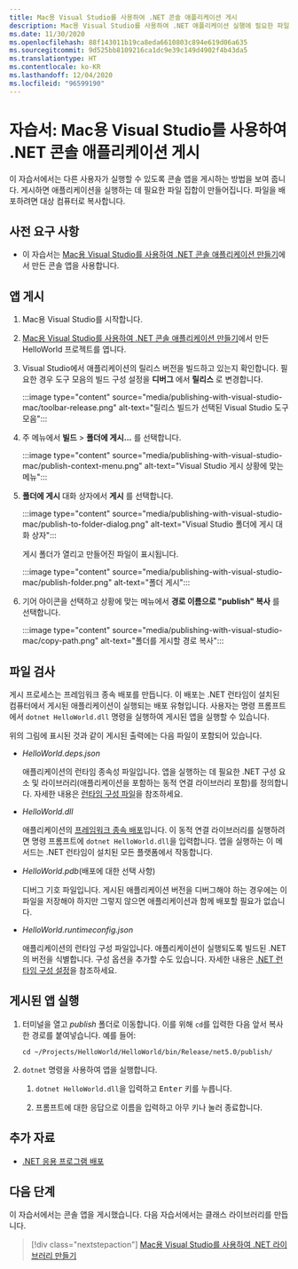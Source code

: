 ```yaml
---
title: Mac용 Visual Studio를 사용하여 .NET 콘솔 애플리케이션 게시
description: Mac용 Visual Studio를 사용하여 .NET 애플리케이션 실행에 필요한 파일 집합을 만드는 방법을 알아봅니다.
ms.date: 11/30/2020
ms.openlocfilehash: 88f143011b19ca8eda6610803c894e619d06a635
ms.sourcegitcommit: 9d525bb8109216ca1dc9e39c149d4902f4b43da5
ms.translationtype: HT
ms.contentlocale: ko-KR
ms.lasthandoff: 12/04/2020
ms.locfileid: "96599190"
---
```

# <a name="tutorial-publish-a-net-console-application-using-visual-studio-for-mac"></a>자습서: Mac용 Visual Studio를 사용하여 .NET 콘솔 애플리케이션 게시

이 자습서에서는 다른 사용자가 실행할 수 있도록 콘솔 앱을 게시하는 방법을 보여 줍니다. 게시하면 애플리케이션을 실행하는 데 필요한 파일 집합이 만들어집니다. 파일을 배포하려면 대상 컴퓨터로 복사합니다.

## <a name="prerequisites"></a>사전 요구 사항

- 이 자습서는 [Mac용 Visual Studio를 사용하여 .NET 콘솔 애플리케이션 만들기](with-visual-studio-mac.md)에서 만든 콘솔 앱을 사용합니다.

## <a name="publish-the-app"></a>앱 게시

1. Mac용 Visual Studio를 시작합니다.

1. [Mac용 Visual Studio를 사용하여 .NET 콘솔 애플리케이션 만들기](with-visual-studio-mac.md)에서 만든 HelloWorld 프로젝트를 엽니다.

1. Visual Studio에서 애플리케이션의 릴리스 버전을 빌드하고 있는지 확인합니다. 필요한 경우 도구 모음의 빌드 구성 설정을 **디버그** 에서 **릴리스** 로 변경합니다.

   :::image type="content" source="media/publishing-with-visual-studio-mac/toolbar-release.png" alt-text="릴리스 빌드가 선택된 Visual Studio 도구 모음":::

1. 주 메뉴에서 **빌드** > **폴더에 게시...** 를 선택합니다.

   :::image type="content" source="media/publishing-with-visual-studio-mac/publish-context-menu.png" alt-text="Visual Studio 게시 상황에 맞는 메뉴":::

1. **폴더에 게시** 대화 상자에서 **게시** 를 선택합니다.

   :::image type="content" source="media/publishing-with-visual-studio-mac/publish-to-folder-dialog.png" alt-text="Visual Studio 폴더에 게시 대화 상자":::

   게시 폴더가 열리고 만들어진 파일이 표시됩니다.

   :::image type="content" source="media/publishing-with-visual-studio-mac/publish-folder.png" alt-text="폴더 게시":::

1. 기어 아이콘을 선택하고 상황에 맞는 메뉴에서 **경로 이름으로 "publish" 복사** 를 선택합니다.

   :::image type="content" source="media/publishing-with-visual-studio-mac/copy-path.png" alt-text="폴더를 게시할 경로 복사":::

## <a name="inspect-the-files"></a>파일 검사

게시 프로세스는 프레임워크 종속 배포를 만듭니다. 이 배포는 .NET 런타임이 설치된 컴퓨터에서 게시된 애플리케이션이 실행되는 배포 유형입니다. 사용자는 명령 프롬프트에서 `dotnet HelloWorld.dll` 명령을 실행하여 게시된 앱을 실행할 수 있습니다.

위의 그림에 표시된 것과 같이 게시된 출력에는 다음 파일이 포함되어 있습니다.

* *HelloWorld.deps.json*

  애플리케이션의 런타임 종속성 파일입니다. 앱을 실행하는 데 필요한 .NET 구성 요소 및 라이브러리(애플리케이션을 포함하는 동적 연결 라이브러리 포함)를 정의합니다. 자세한 내용은 [런타임 구성 파일](https://github.com/dotnet/cli/blob/85ca206d84633d658d7363894c4ea9d59e515c1a/Documentation/specs/runtime-configuration-file.md)을 참조하세요.

* *HelloWorld.dll*

   애플리케이션의 [프레임워크 종속 배포](../deploying/deploy-with-cli.md#framework-dependent-deployment)입니다. 이 동적 연결 라이브러리를 실행하려면 명령 프롬프트에 `dotnet HelloWorld.dll`을 입력합니다. 앱을 실행하는 이 메서드는 .NET 런타임이 설치된 모든 플랫폼에서 작동합니다.

* *HelloWorld.pdb*(배포에 대한 선택 사항)

   디버그 기호 파일입니다. 게시된 애플리케이션 버전을 디버그해야 하는 경우에는 이 파일을 저장해야 하지만 그렇지 않으면 애플리케이션과 함께 배포할 필요가 없습니다.

* *HelloWorld.runtimeconfig.json*

   애플리케이션의 런타임 구성 파일입니다. 애플리케이션이 실행되도록 빌드된 .NET의 버전을 식별합니다. 구성 옵션을 추가할 수도 있습니다. 자세한 내용은 [.NET 런타임 구성 설정](../run-time-config/index.md#runtimeconfigjson)을 참조하세요.

## <a name="run-the-published-app"></a>게시된 앱 실행

1. 터미널을 열고 *publish* 폴더로 이동합니다. 이를 위해 `cd`를 입력한 다음 앞서 복사한 경로를 붙여넣습니다. 예를 들어:

   ```console
   cd ~/Projects/HelloWorld/HelloWorld/bin/Release/net5.0/publish/
   ```

1. `dotnet` 명령을 사용하여 앱을 실행합니다.

   1. `dotnet HelloWorld.dll`을 입력하고 <kbd>Enter</kbd> 키를 누릅니다.

   1. 프롬프트에 대한 응답으로 이름을 입력하고 아무 키나 눌러 종료합니다.

## <a name="additional-resources"></a>추가 자료

- [.NET 응용 프로그램 배포](../deploying/index.md)

## <a name="next-steps"></a>다음 단계

이 자습서에서는 콘솔 앱을 게시했습니다. 다음 자습서에서는 클래스 라이브러리를 만듭니다.

> [!div class="nextstepaction"]
> [Mac용 Visual Studio를 사용하여 .NET 라이브러리 만들기](library-with-visual-studio-mac.md)
